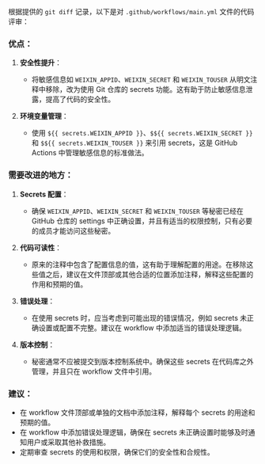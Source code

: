根据提供的 `git diff` 记录，以下是对 `.github/workflows/main.yml` 文件的代码评审：

### 优点：

1. **安全性提升**：
   - 将敏感信息如 `WEIXIN_APPID`、`WEIXIN_SECRET` 和 `WEIXIN_TOUSER` 从明文注释中移除，改为使用 Git 仓库的 secrets 功能。这有助于防止敏感信息泄露，提高了代码的安全性。

2. **环境变量管理**：
   - 使用 `${{ secrets.WEIXIN_APPID }}`、`$${{ secrets.WEIXIN_SECRET }}` 和 `$${{ secrets.WEIXIN_TOUSER }}` 来引用 secrets，这是 GitHub Actions 中管理敏感信息的标准做法。

### 需要改进的地方：

1. **Secrets 配置**：
   - 确保 `WEIXIN_APPID`、`WEIXIN_SECRET` 和 `WEIXIN_TOUSER` 等秘密已经在 GitHub 仓库的 settings 中正确设置，并且有适当的权限控制，只有必要的成员才能访问这些秘密。

2. **代码可读性**：
   - 原来的注释中包含了配置信息的值，这有助于理解配置的用途。在移除这些值之后，建议在文件顶部或其他合适的位置添加注释，解释这些配置的作用和预期的值。

3. **错误处理**：
   - 在使用 secrets 时，应当考虑到可能出现的错误情况，例如 secrets 未正确设置或配置不完整。建议在 workflow 中添加适当的错误处理逻辑。

4. **版本控制**：
   - 秘密通常不应被提交到版本控制系统中。确保这些 secrets 在代码库之外管理，并且只在 workflow 文件中引用。

### 建议：

- 在 workflow 文件顶部或单独的文档中添加注释，解释每个 secrets 的用途和预期的值。
- 在 workflow 中添加错误处理逻辑，确保在 secrets 未正确设置时能够及时通知用户或采取其他补救措施。
- 定期审查 secrets 的使用和权限，确保它们的安全性和合规性。